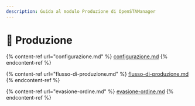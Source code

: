 ```yaml
---
description: Guida al modulo Produzione di OpenSTAManager
---
```


# 📗 Produzione



{% content-ref url="configurazione.md" %}
[configurazione.md](configurazione.md)
{% endcontent-ref %}

{% content-ref url="flusso-di-produzione.md" %}
[flusso-di-produzione.md](flusso-di-produzione.md)
{% endcontent-ref %}

{% content-ref url="evasione-ordine.md" %}
[evasione-ordine.md](evasione-ordine.md)
{% endcontent-ref %}
